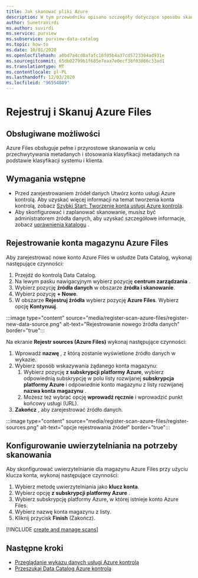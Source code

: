 ```yaml
---
title: Jak skanować pliki Azure
description: W tym przewodniku opisano szczegóły dotyczące sposobu skanowania plików platformy Azure.
author: SunetraVirdi
ms.author: suvirdi
ms.service: purview
ms.subservice: purview-data-catalog
ms.topic: how-to
ms.date: 10/01/2020
ms.openlocfilehash: a0bd7a4cd8afafc16f05b4a37cd5723304ad931e
ms.sourcegitcommit: 65db02799b1f685e7eaa7e0ecf38f03866c33ad1
ms.translationtype: MT
ms.contentlocale: pl-PL
ms.lasthandoff: 12/03/2020
ms.locfileid: "96554889"
---
```

# <a name="register-and-scan-azure-files"></a>Rejestruj i Skanuj Azure Files

## <a name="supported-capabilities"></a>Obsługiwane możliwości

Azure Files obsługuje pełne i przyrostowe skanowania w celu przechwytywania metadanych i stosowania klasyfikacji metadanych na podstawie klasyfikacji systemu i klienta.

## <a name="prerequisites"></a>Wymagania wstępne

- Przed zarejestrowaniem źródeł danych Utwórz konto usługi Azure kontrolą. Aby uzyskać więcej informacji na temat tworzenia konta kontrolą, zobacz [Szybki Start: Tworzenie konta usługi Azure kontrolą](create-catalog-portal.md).
- Aby skonfigurować i zaplanować skanowanie, musisz być administratorem źródła danych, aby uzyskać szczegółowe informacje, zobacz [uprawnienia katalogu](catalog-permissions.md) .

## <a name="register-an-azure-files-storage-account"></a>Rejestrowanie konta magazynu Azure Files

Aby zarejestrować nowe konto Azure Files w usłudze Data Catalog, wykonaj następujące czynności:

1. Przejdź do kontrolą Data Catalog.
1. Na lewym pasku nawigacyjnym wybierz pozycję **centrum zarządzania** .
1. Wybierz pozycję **źródła danych** w obszarze **źródła i skanowanie**.
1. Wybierz pozycję **+ Nowe**.
1. W obszarze **Rejestruj źródła** wybierz pozycję **Azure Files**. Wybierz opcję **Kontynuuj**.

:::image type="content" source="media/register-scan-azure-files/register-new-data-source.png" alt-text="Rejestrowanie nowego źródła danych" border="true":::

Na ekranie **Rejestr sources (Azure Files)** wykonaj następujące czynności:

1. Wprowadź **nazwę** , z którą zostanie wyświetlone źródło danych w wykazie.
1. Wybierz sposób wskazywania żądanego konta magazynu:
   1. Wybierz pozycję **z subskrypcji platformy Azure**, wybierz odpowiednią subskrypcję w polu listy rozwijanej **subskrypcja platformy Azure** i odpowiednie konto magazynu z listy rozwijanej **nazwa konta magazynu** .
   1. Możesz też wybrać opcję **wprowadź ręcznie** i wprowadzić punkt końcowy usługi (URL).
1. **Zakończ** , aby zarejestrować źródło danych.

:::image type="content" source="media/register-scan-azure-files/register-sources.png" alt-text="opcje rejestrowania źródeł" border="true":::

## <a name="set-up-authentication-for-a-scan"></a>Konfigurowanie uwierzytelniania na potrzeby skanowania

Aby skonfigurować uwierzytelnianie dla magazynu Azure Files przy użyciu klucza konta, wykonaj następujące czynności:

1. Wybierz metodę uwierzytelniania jako **klucz konta**.
2. Wybierz opcję **z subskrypcji platformy Azure** .
3. Wybierz subskrypcję platformy Azure, w której istnieje konto Azure Files.
4. Wybierz nazwę konta magazynu z listy.
5. Kliknij przycisk **Finish** (Zakończ).

[!INCLUDE [create and manage scans](includes/manage-scans.md)]

## <a name="next-steps"></a>Następne kroki

- [Przeglądanie wykazu danych usługi Azure kontrolą](how-to-browse-catalog.md)
- [Przeszukaj Data Catalog Azure kontrolą](how-to-search-catalog.md)